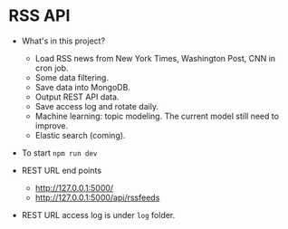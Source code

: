 # RSS API

- What's in this project?
    - Load RSS news from New York Times, Washington Post, CNN in cron job.
    - Some data filtering.
    - Save data into MongoDB.
    - Output REST API data.
    - Save access log and rotate daily.
    - Machine learning: topic modeling. The current model still need to improve.
    - Elastic search (coming).

- To start `npm run dev`

- REST URL end points
    - http://127.0.0.1:5000/
    - http://127.0.0.1:5000/api/rssfeeds

- REST URL access log is under `log` folder.